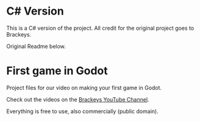 # C# Version

This is a C# version of the project.
All credit for the original project goes to Brackeys.

Original Readme below.

# First game in Godot
Project files for our video on making your first game in Godot.

Check out the videos on the [Brackeys YouTube Channel](http://youtube.com/brackeys).

Everything is free to use, also commercially (public domain).
